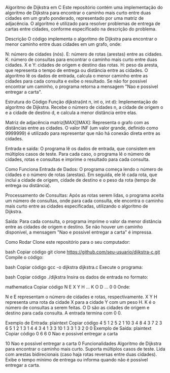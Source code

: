 Algoritmo de Dijkstra em C
Este repositório contém uma implementação do algoritmo de Dijkstra para encontrar o caminho mais curto entre duas cidades em um grafo ponderado, representado por uma matriz de adjacência. O algoritmo é utilizado para resolver problemas de entrega de cartas entre cidades, conforme especificado na descrição do problema.

Descrição
O código implementa o algoritmo de Dijkstra para encontrar o menor caminho entre duas cidades em um grafo, onde:

N: número de cidades (nós).
E: número de rotas (arestas) entre as cidades.
K: número de consultas para encontrar o caminho mais curto entre duas cidades.
X e Y: cidades de origem e destino das rotas.
H: peso da aresta, que representa o tempo de entrega ou distância entre as cidades.
O algoritmo lê os dados de entrada, calcula o menor caminho entre as cidades para cada consulta e exibe o resultado. Se não for possível encontrar um caminho, o programa retorna a mensagem "Nao e possivel entregar a carta".

Estrutura do Código
Função dijkstra(int n, int o, int d): Implementação do algoritmo de Dijkstra. Recebe o número de cidades n, a cidade de origem o e a cidade de destino d, e calcula a menor distância entre elas.

Matriz de adjacência matriz[MAX][MAX]: Representa o grafo com as distâncias entre as cidades. O valor INF (um valor grande, definido como 9999999) é utilizado para representar que não há conexão direta entre as cidades.

Entrada e saída: O programa lê os dados de entrada, que consistem em múltiplos casos de teste. Para cada caso, o programa lê o número de cidades, rotas e consultas e imprime o resultado para cada consulta.

Como Funciona
Entrada de Dados: O programa começa lendo o número de cidades e o número de rotas (arestas). Em seguida, ele lê cada rota, que inclui a cidade de origem, cidade de destino e o peso da rota (tempo de entrega ou distância).

Processamento de Consultas: Após as rotas serem lidas, o programa aceita um número de consultas, onde para cada consulta, ele encontra o caminho mais curto entre as cidades especificadas, utilizando o algoritmo de Dijkstra.

Saída: Para cada consulta, o programa imprime o valor da menor distância entre as cidades de origem e destino. Se não houver um caminho disponível, a mensagem "Nao e possivel entregar a carta" é impressa.

Como Rodar
Clone este repositório para o seu computador:

bash
Copiar código
git clone https://github.com/seu-usuario/dijkstra-c.git
Compile o código:

bash
Copiar código
gcc -o dijkstra dijkstra.c
Execute o programa:

bash
Copiar código
./dijkstra
Insira os dados de entrada no formato:

mathematica
Copiar código
N E
X Y H
...
K
O D
...
0 0
Onde:

N e E representam o número de cidades e rotas, respectivamente.
X Y H representa uma rota da cidade X para a cidade Y com um peso H.
K é o número de consultas a serem feitas.
O D são as cidades de origem e destino para cada consulta.
A entrada termina com 0 0.

Exemplo de Entrada:
plaintext
Copiar código
4 5
1 2 5
2 1 10
3 4 8
4 3 7
2 3 6
5
1 2
1 3
1 4
4 3
4 1
3 3
10
1 3
3 1
3 2
0 0
Exemplo de Saída:
plaintext
Copiar código
0
6
6
0
Nao e possivel entregar a carta

10
Nao e possivel entregar a carta
0
Funcionalidades
Algoritmo de Dijkstra para encontrar o caminho mais curto.
Suporta múltiplos casos de teste.
Lida com arestas bidirecionais (caso haja rotas reversas entre duas cidades).
Exibe o tempo mínimo de entrega ou informa quando não é possível entregar a carta.

